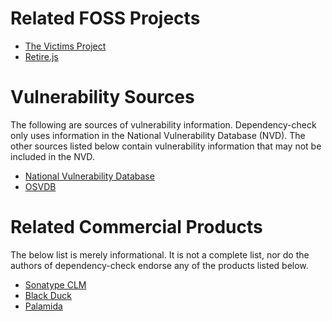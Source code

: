 Related FOSS Projects
===========
* [The Victims Project](https://github.com/victims)
* [Retire.js](http://bekk.github.io/retire.js/)

Vulnerability Sources
===========
The following are sources of vulnerability information. Dependency-check only uses information in the National Vulnerability
Database (NVD). The other sources listed below contain vulnerability information that may not be included in the NVD.
* [National Vulnerability Database](https://nvd.nist.gov/)
* [OSVDB](http://osvdb.org/)

Related Commercial Products
===========
The below list is merely informational. It is not a complete list, nor do the authors of dependency-check endorse any
of the products listed below.
* [Sonatype CLM](http://www.sonatype.com/clm/overview)
* [Black Duck](https://www.blackducksoftware.com/products/black-duck-suite/code-center)
* [Palamida](http://www.palamida.com/products/enterpriseedition.html)

